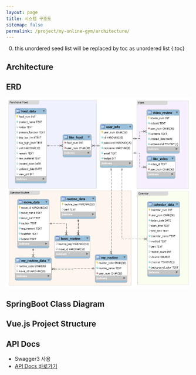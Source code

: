 ```yaml
---
layout: page
title: 시스템 구조도
sitemap: false
permalink: /project/my-online-gym/architecture/
---
```

0. this unordered seed list will be replaced by toc as unordered list
{:toc}

## Architecture

## ERD
<img src="erd.png" alt="My Online Gym ERD"/>

## SpringBoot Class Diagram

## Vue.js Project Structure

## API Docs
- Swagger3 사용
- [API Docs 바로가기](http://172.174.120.196:9999/api/swagger-ui/index.html)